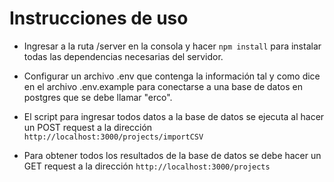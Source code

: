 # Instrucciones de uso
- Ingresar a la ruta /server en la consola y hacer ```npm install``` para instalar todas las dependencias necesarias del servidor.

- Configurar un archivo .env que contenga la información tal y como dice en el archivo .env.example para conectarse a una base de datos en postgres que se debe llamar "erco".

- El script para ingresar todos datos a la base de datos se ejecuta al hacer un POST request a la dirección ```http://localhost:3000/projects/importCSV```

- Para obtener todos los resultados de la base de datos se debe hacer un GET request a la dirección ```http://localhost:3000/projects```
